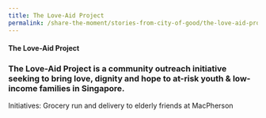 ```yaml
---
title: The Love-Aid Project 
permalink: /share-the-moment/stories-from-city-of-good/the-love-aid-project
---
```


#### The Love-Aid Project 

### The Love-Aid Project is a community outreach initiative seeking to bring love, dignity and hope to at-risk youth & low-income families in Singapore.

Initiatives: Grocery run and delivery to elderly friends at MacPherson
